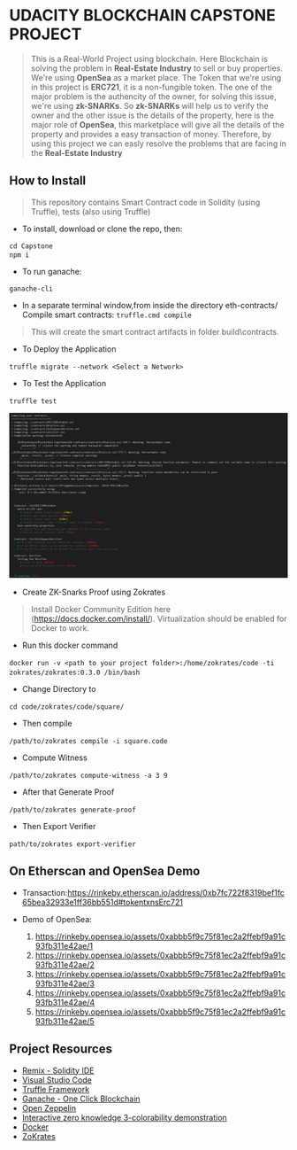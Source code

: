 # UDACITY BLOCKCHAIN CAPSTONE PROJECT
> This is a Real-World Project using blockchain. Here Blockchain is solving the problem in **Real-Estate Industry** to sell or buy properties. We're using **OpenSea** as a market place.
> The Token that we're using in this project is **ERC721**, it is a non-fungible token. The one of the major problem is the authencity of the owner, for solving this issue, we're using
> **zk-SNARKs**. So **zk-SNARKs** will help us to verify the owner and the other issue is the details of the property, here is the major role of **OpenSea**, this marketplace will give 
> all the details of the property and provides a easy transaction of money. Therefore, by using this project we can easly resolve the problems that are facing in the **Real-Estate Industry**

## How to Install
  > This repository contains Smart Contract code in Solidity (using Truffle), tests (also using Truffle)
  - To install, download or clone the repo, then:
   ```
  cd Capstone
  npm i
  ```
  - To run ganache:
  ```
  ganache-cli
  ```
  - In a separate terminal window,from inside the directory eth-contracts/ Compile smart contracts:
  `truffle.cmd compile`
  > This will create the smart contract artifacts in folder build\contracts.
  - To Deploy the Application

  `truffle migrate --network <Select a Network>`
  
  - To Test the Application

  `truffle test`
  
  ![CapstoneTest](https://github.com/Sreesankar-G-Warrier/Udacity-Blockchain-Capstone/blob/master/CapstoneTest.png)
  
  - Create ZK-Snarks Proof using Zokrates
  > Install Docker Community Edition here (https://docs.docker.com/install/). Virtualization should be enabled for Docker to work. 
  - Run this docker command

  `docker run -v <path to your project folder>:/home/zokrates/code -ti zokrates/zokrates:0.3.0 /bin/bash`
  - Change Directory to

  `cd code/zokrates/code/square/`
  - Then compile

  `/path/to/zokrates compile -i square.code`
  - Compute Witness

  `/path/to/zokrates compute-witness -a 3 9`
  - After that Generate Proof

  `/path/to/zokrates generate-proof`
  - Then Export Verifier

  `path/to/zokrates export-verifier`

## On Etherscan and OpenSea Demo
  
  - Transaction:https://rinkeby.etherscan.io/address/0xb7fc722f8319bef1fc65bea32933e1ff36bb551d#tokentxnsErc721
  
  - Demo of OpenSea: 
  
    1. https://rinkeby.opensea.io/assets/0xabbb5f9c75f81ec2a2ffebf9a91c93fb311e42ae/1              
    2. https://rinkeby.opensea.io/assets/0xabbb5f9c75f81ec2a2ffebf9a91c93fb311e42ae/2
    3. https://rinkeby.opensea.io/assets/0xabbb5f9c75f81ec2a2ffebf9a91c93fb311e42ae/3             
    4. https://rinkeby.opensea.io/assets/0xabbb5f9c75f81ec2a2ffebf9a91c93fb311e42ae/4              
    5. https://rinkeby.opensea.io/assets/0xabbb5f9c75f81ec2a2ffebf9a91c93fb311e42ae/5
  
## Project Resources

* [Remix - Solidity IDE](https://remix.ethereum.org/)
* [Visual Studio Code](https://code.visualstudio.com/)
* [Truffle Framework](https://truffleframework.com/)
* [Ganache - One Click Blockchain](https://truffleframework.com/ganache)
* [Open Zeppelin ](https://openzeppelin.org/)
* [Interactive zero knowledge 3-colorability demonstration](http://web.mit.edu/~ezyang/Public/graph/svg.html)
* [Docker](https://docs.docker.com/install/)
* [ZoKrates](https://github.com/Zokrates/ZoKrates)
